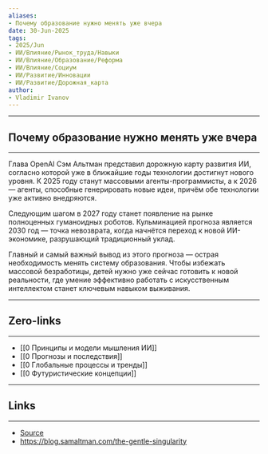 ```yaml
---
aliases: 
- Почему образование нужно менять уже вчера 
date: 30-Jun-2025
tags:
- 2025/Jun
- ИИ/Влияние/Рынок_труда/Навыки
- ИИ/Влияние/Образование/Реформа
- ИИ/Влияние/Социум
- ИИ/Развитие/Инновации
- ИИ/Развитие/Дорожная_карта
author:
- Vladimir Ivanov
---
```

-----
##  Почему образование нужно менять уже вчера 
-----
Глава OpenAI Сэм Альтман представил дорожную карту развития ИИ, согласно которой уже в ближайшие годы технологии достигнут нового уровня. К 2025 году станут массовыми агенты-программисты, а к 2026 — агенты, способные генерировать новые идеи, причём обе технологии уже активно внедряются.

Следующим шагом в 2027 году станет появление на рынке полноценных гуманоидных роботов. Кульминацией прогноза является 2030 год — точка невозврата, когда начнётся переход к новой ИИ-экономике, разрушающий традиционный уклад.

Главный и самый важный вывод из этого прогноза — острая необходимость менять систему образования. Чтобы избежать массовой безработицы, детей нужно уже сейчас готовить к новой реальности, где умение эффективно работать с искусственным интеллектом станет ключевым навыком выживания.

---
## Zero-links
---
- [[0 Принципы и модели мышления ИИ]]
- [[0 Прогнозы и последствия]]
- [[0 Глобальные процессы и тренды]]
- [[0 Футуристические концепции]]

---
## Links
---
- [Source](https://t.me/turboproject/1756)
- https://blog.samaltman.com/the-gentle-singularity